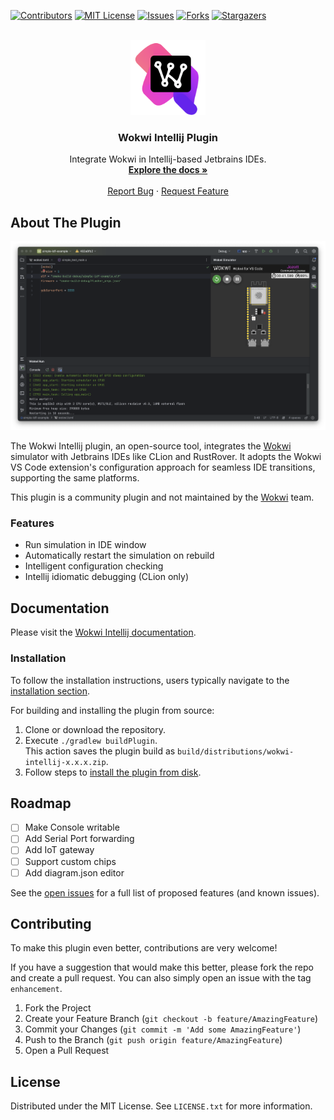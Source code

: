 
<a name="readme-top"></a>

<!-- PROJECT SHIELDS -->
[![Contributors][contributors-shield]][contributors-url]
[![MIT License][license-shield]][license-url]
[![Issues][issues-shield]][issues-url]
[![Forks][forks-shield]][forks-url]
[![Stargazers][stars-shield]][stars-url]

<!-- PROJECT LOGO -->
<br />
<div style="text-align: center">
  <a href="https://github.com/Jozott00/wokwi-intellij">
    <!-- 
    <picture>
      <source media="(prefers-color-scheme: dark)" srcset="./blob/imgs/pluginIcon_dark.svg" width="80" height="80">
      <img alt="Wokwi Intellij Icon" src="./blob/imgs/logoColorful.svg" width="80" height="80">
    </picture>
    -->
    <img alt="Wokwi Intellij Icon" src="./blob/imgs/logoColorful.svg" width="120" height="120">
  </a>
  

<h3 align="center">Wokwi Intellij Plugin</h3>

  <p style="text-align: center">
    Integrate Wokwi in Intellij-based Jetbrains IDEs.
    <br />
    <a href="https://jozott00.github.io/wokwi-intellij/starter-topic.html"><strong>Explore the docs »</strong></a>
    <br />
    <br />
    <a href="https://github.com/Jozott00/wokwi-intellij/issues">Report Bug</a>
    ·
    <a href="https://github.com/Jozott00/wokwi-intellij/issues">Request Feature</a>
  </p>
</div>

<!-- ABOUT THE PROJECT -->
## About The Plugin

![Wokwi Debug Showcase](blob/imgs/sim_running.png)

<!-- Plugin description -->
The Wokwi Intellij plugin, an open-source tool, integrates the [Wokwi](https://wokwi.com) simulator with Jetbrains IDEs like CLion and RustRover. 
It adopts the Wokwi VS Code extension's configuration approach for seamless IDE transitions, supporting the same platforms.

This plugin is a community plugin and not maintained by the [Wokwi](https://wokwi.com) team.
<!-- Plugin description end -->

### Features 
- Run simulation in IDE window
- Automatically restart the simulation on rebuild
- Intelligent configuration checking
- Intellij idiomatic debugging (CLion only)

<!-- GETTING STARTED -->
## Documentation

Please visit the [Wokwi Intellij documentation](https://jozott00.github.io/wokwi-intellij/starter-topic.html).

### Installation

To follow the installation instructions, users typically navigate to the [installation section](https://jozott00.github.io/wokwi-intellij/starter-topic.html#installation). 

For building and installing the plugin from source:
1. Clone or download the repository.
2. Execute `./gradlew buildPlugin`. <br/> This action saves the plugin build as `build/distributions/wokwi-intellij-x.x.x.zip`.
3. Follow steps to [install the plugin from disk](https://www.jetbrains.com/help/idea/managing-plugins.html#install_plugin_from_disk).
   


<!-- ROADMAP -->
## Roadmap

- [ ] Make Console writable
- [ ] Add Serial Port forwarding 
- [ ] Add IoT gateway
- [ ] Support custom chips
- [ ] Add diagram.json editor

See the [open issues](https://github.com/Jozott00/wokwi-intellij/issues) for a full list of proposed features (and known issues).


<!-- CONTRIBUTING -->
## Contributing

To make this plugin even better, contributions are very welcome! 

If you have a suggestion that would make this better, please fork the repo and create a pull request. You can also simply open an issue with the tag `enhancement`.
1. Fork the Project
2. Create your Feature Branch (`git checkout -b feature/AmazingFeature`)
3. Commit your Changes (`git commit -m 'Add some AmazingFeature'`)
4. Push to the Branch (`git push origin feature/AmazingFeature`)
5. Open a Pull Request



<!-- LICENSE -->
## License

Distributed under the MIT License. See `LICENSE.txt` for more information.




<!-- MARKDOWN LINKS & IMAGES -->
<!-- https://www.markdownguide.org/basic-syntax/#reference-style-links -->
[contributors-shield]: https://img.shields.io/github/contributors/jozott00/wokwi-intellij.svg
[contributors-url]: https://github.com/Jozott00/wokwi-intellij/graphs/contributors
[forks-shield]: https://img.shields.io/github/forks/jozott00/wokwi-intellij.svg
[forks-url]: https://github.com/Jozott00/wokwi-intellij/network/members
[stars-shield]: https://img.shields.io/github/stars/jozott00/wokwi-intellij.svg
[stars-url]: https://github.com/Jozott00/wokwi-intellij/stargazers
[issues-shield]: https://img.shields.io/github/issues/jozott00/wokwi-intellij.svg
[issues-url]: https://github.com/Jozott00/wokwi-intellij/issues
[license-shield]: https://img.shields.io/github/license/Jozott00/wokwi-intellij.svg
[license-url]: https://github.com/Jozott00/wokwi-intellij/blob/master/LICENSE.txt


